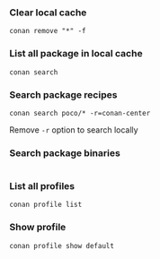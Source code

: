 ### Clear local cache
```
conan remove "*" -f
```

### List all package in local cache
```
conan search
```

### Search package recipes
```
conan search poco/* -r=conan-center
```
Remove `-r` option to search locally

### Search package binaries
```

```

### List all profiles
```
conan profile list
```

### Show profile
```
conan profile show default
```

